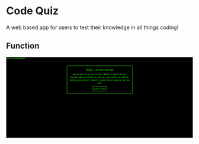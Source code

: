 # Code Quiz 
A web based app for users to test their knowledge in all things coding!

## Function
![Index home](/images/index-home-screenshot.png)
